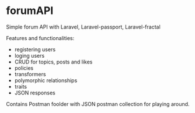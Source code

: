 # forumAPI
Simple forum API
with Laravel, Laravel-passport, Laravel-fractal

Features and functionalities:
- registering users
- loging users
- CRUD for topics, posts and likes
- policies
- transformers
- polymorphic relationships
- traits
- JSON responses

Contains Postman foolder with JSON postman collection for playing around.
